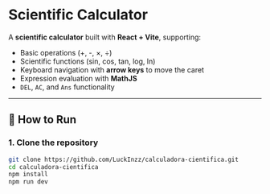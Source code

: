 # Scientific Calculator

A **scientific calculator** built with **React + Vite**, supporting:

- Basic operations (+, -, ×, ÷)
- Scientific functions (sin, cos, tan, log, ln)
- Keyboard navigation with **arrow keys** to move the caret
- Expression evaluation with **MathJS**
- `DEL`, `AC`, and `Ans` functionality

---

## 🚀 How to Run

### 1. Clone the repository

```bash
git clone https://github.com/LuckInzz/calculadora-cientifica.git
cd calculadora-cientifica
npm install
npm run dev
